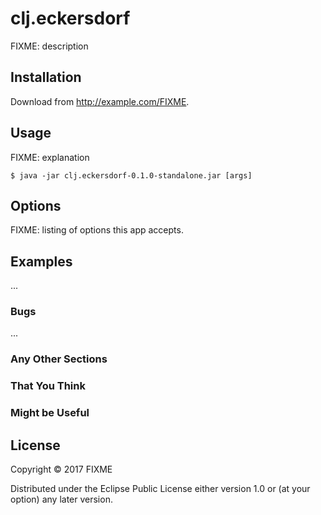 # clj.eckersdorf

FIXME: description

## Installation

Download from http://example.com/FIXME.

## Usage

FIXME: explanation

    $ java -jar clj.eckersdorf-0.1.0-standalone.jar [args]

## Options

FIXME: listing of options this app accepts.

## Examples

...

### Bugs

...

### Any Other Sections
### That You Think
### Might be Useful

## License

Copyright © 2017 FIXME

Distributed under the Eclipse Public License either version 1.0 or (at
your option) any later version.
